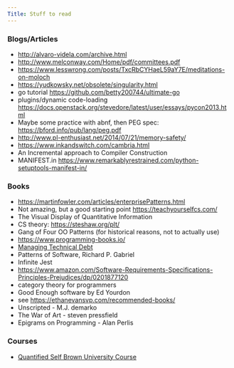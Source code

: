 ```yaml
---
Title: Stuff to read
---
```


### Blogs/Articles

- <http://alvaro-videla.com/archive.html>
- <http://www.melconway.com/Home/pdf/committees.pdf>
- <https://www.lesswrong.com/posts/TxcRbCYHaeL59aY7E/meditations-on-moloch>
- <https://yudkowsky.net/obsolete/singularity.html>
- go tutorial <https://github.com/betty200744/ultimate-go>
- plugins/dynamic code-loading <https://docs.openstack.org/stevedore/latest/user/essays/pycon2013.html>
- Maybe some practice with abnf, then PEG spec: <https://bford.info/pub/lang/peg.pdf>
- <http://www.pl-enthusiast.net/2014/07/21/memory-safety/>
- <https://www.inkandswitch.com/cambria.html>
- An Incremental approach to Compiler Construction
- MANIFEST.in <https://www.remarkablyrestrained.com/python-setuptools-manifest-in/>

### Books

- <https://martinfowler.com/articles/enterprisePatterns.html>
- Not amazing, but a good starting point <https://teachyourselfcs.com/>
- The Visual Display of Quantitative Information
- CS theory: <https://steshaw.org/plt/>
- Gang of Four OO Patterns (for historical reasons, not to actually use)
- <https://www.programming-books.io/>
- [Managing Technical Debt](https://www.amazon.com/Managing-Technical-Debt-Development-Engineering/dp/013564593X)
- Patterns of Software, Richard P. Gabriel
- Infinite Jest
- <https://www.amazon.com/Software-Requirements-Specifications-Principles-Prejudices/dp/0201877120>
- category theory for programmers
- Good Enough software by Ed Yourdon
- see <https://ethanevansvp.com/recommended-books/>
- Unscripted - M.J. demarko
- The War of Art - steven pressfield
- Epigrams on Programming - Alan Perlis

### Courses

- [Quantified Self Brown University Course](http://cs.brown.edu/courses/csci2951-r/)
